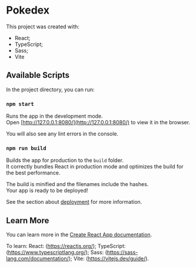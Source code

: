 # Pokedex 

This project was created with:
* React;
* TypeScript;
* Sass;
* Vite

## Available Scripts

In the project directory, you can run:

### `npm start`

Runs the app in the development mode.\
Open [http://127.0.0.1:8080/](http://127.0.0.1:8080/) to view it in the browser.

You will also see any lint errors in the console.

### `npm run build`

Builds the app for production to the `build` folder.\
It correctly bundles React in production mode and optimizes the build for the best performance.

The build is minified and the filenames include the hashes.\
Your app is ready to be deployed!

See the section about [deployment](https://facebook.github.io/create-react-app/docs/deployment) for more information.

## Learn More

You can learn more in the [Create React App documentation](https://facebook.github.io/create-react-app/docs/getting-started).

To learn:
React: (https://reactjs.org/);
TypeScript: (https://www.typescriptlang.org/);
Sass: (https://sass-lang.com/documentation/);
Vite: (https://vitejs.dev/guide/).

